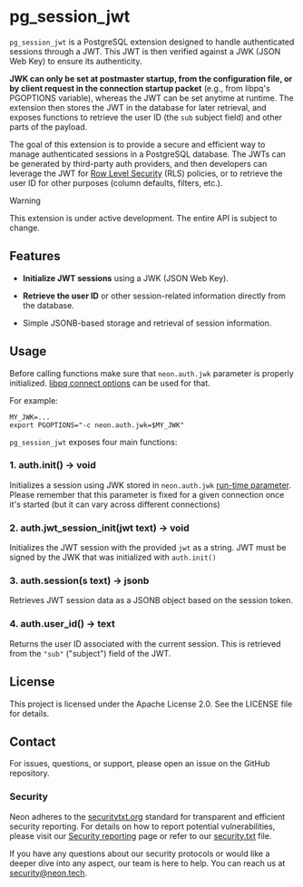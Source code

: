 pg\_session\_jwt
================

`pg_session_jwt` is a PostgreSQL extension designed to handle authenticated sessions through a JWT. This JWT is then verified against a JWK (JSON Web Key) to ensure its authenticity.

**JWK can only be set at postmaster startup, from the configuration file, or by client request in the connection startup packet** (e.g., from libpq's PGOPTIONS variable), whereas the JWT can be set anytime at runtime. The extension then stores the JWT in the database for later retrieval, and exposes functions to retrieve the user ID (the `sub` subject field) and other parts of the payload.

The goal of this extension is to provide a secure and efficient way to manage authenticated sessions in a PostgreSQL database. The JWTs can be generated by third-party auth providers, and then developers can leverage the JWT for [Row Level Security](https://www.postgresql.org/docs/current/ddl-rowsecurity.html) (RLS) policies, or to retrieve the user ID for other purposes (column defaults, filters, etc.).

> [!WARNING]
> This extension is under active development. The entire API is subject to change.

Features
--------

* **Initialize JWT sessions** using a JWK (JSON Web Key).

* **Retrieve the user ID** or other session-related information directly from the database.

* Simple JSONB-based storage and retrieval of session information.

Usage
-----

Before calling functions make sure that `neon.auth.jwk` parameter is properly initialized. [libpq connect options](https://www.postgresql.org/docs/current/libpq-connect.html#LIBPQ-CONNECT-OPTIONS) can be used for that.

For example:
```console
MY_JWK=...
export PGOPTIONS="-c neon.auth.jwk=$MY_JWK"
```

`pg_session_jwt` exposes four main functions:

### 1\. auth.init() → void

Initializes a session using JWK stored in `neon.auth.jwk` [run-time parameter](https://www.postgresql.org/docs/current/sql-show.html). Please remember that this parameter is fixed for a given connection once it's started (but it can vary across different connections)

### 2\. auth.jwt\_session\_init(jwt text) → void

Initializes the JWT session with the provided `jwt` as a string. JWT must be signed by the JWK that was initialized with `auth.init()`

### 3\. auth.session(s text) → jsonb

Retrieves JWT session data as a JSONB object based on the session token.

### 4\. auth.user\_id() → text

Returns the user ID associated with the current session. This is retrieved from the `"sub"` ("subject") field of the JWT.

License
-------
This project is licensed under the Apache License 2.0. See the LICENSE file for details.

Contact
-------
For issues, questions, or support, please open an issue on the GitHub repository.

### Security
Neon adheres to the [securitytxt.org](https://securitytxt.org/) standard for transparent and efficient security reporting. For details on how to report potential vulnerabilities, please visit our [Security reporting](https://neon.tech/docs/security/security-reporting) page or refer to our [security.txt](https://neon.tech/security.txt) file.

If you have any questions about our security protocols or would like a deeper dive into any aspect, our team is here to help. You can reach us at [security@neon.tech](security@neon.tech).
